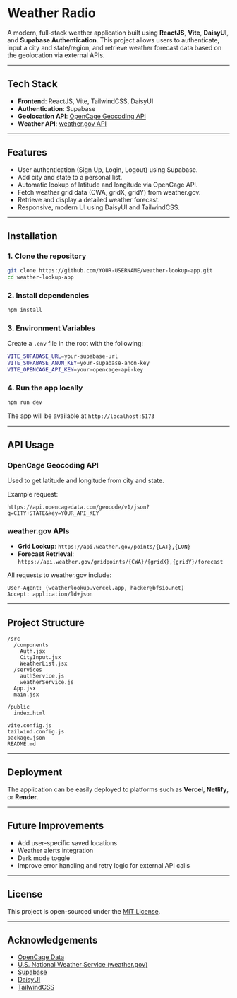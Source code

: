 # Weather Radio

A modern, full-stack weather application built using **ReactJS**, **Vite**, **DaisyUI**, and **Supabase Authentication**. This project allows users to authenticate, input a city and state/region, and retrieve weather forecast data based on the geolocation via external APIs.

---

## Tech Stack

- **Frontend**: ReactJS, Vite, TailwindCSS, DaisyUI
- **Authentication**: Supabase
- **Geolocation API**: [OpenCage Geocoding API](https://opencagedata.com/)
- **Weather API**: [weather.gov API](https://www.weather.gov/documentation/services-web-api)

---

## Features

- User authentication (Sign Up, Login, Logout) using Supabase.
- Add city and state to a personal list.
- Automatic lookup of latitude and longitude via OpenCage API.
- Fetch weather grid data (CWA, gridX, gridY) from weather.gov.
- Retrieve and display a detailed weather forecast.
- Responsive, modern UI using DaisyUI and TailwindCSS.

---

## Installation

### 1. Clone the repository
```bash
git clone https://github.com/YOUR-USERNAME/weather-lookup-app.git
cd weather-lookup-app
```

### 2. Install dependencies
```bash
npm install
```

### 3. Environment Variables
Create a `.env` file in the root with the following:

```bash
VITE_SUPABASE_URL=your-supabase-url
VITE_SUPABASE_ANON_KEY=your-supabase-anon-key
VITE_OPENCAGE_API_KEY=your-opencage-api-key
```

### 4. Run the app locally
```bash
npm run dev
```

The app will be available at `http://localhost:5173`

---

## API Usage

### OpenCage Geocoding API
Used to get latitude and longitude from city and state.

Example request:
```url
https://api.opencagedata.com/geocode/v1/json?q=CITY+STATE&key=YOUR_API_KEY
```

### weather.gov APIs
- **Grid Lookup**: `https://api.weather.gov/points/{LAT},{LON}`
- **Forecast Retrieval**: `https://api.weather.gov/gridpoints/{CWA}/{gridX},{gridY}/forecast`

All requests to weather.gov include:
```http
User-Agent: (weatherlookup.vercel.app, hacker@bfsio.net)
Accept: application/ld+json
```

---

## Project Structure

```
/src
  /components
    Auth.jsx
    CityInput.jsx
    WeatherList.jsx
  /services
    authService.js
    weatherService.js
  App.jsx
  main.jsx

/public
  index.html

vite.config.js
tailwind.config.js
package.json
README.md
```

---

## Deployment

The application can be easily deployed to platforms such as **Vercel**, **Netlify**, or **Render**.

---

## Future Improvements

- Add user-specific saved locations
- Weather alerts integration
- Dark mode toggle
- Improve error handling and retry logic for external API calls

---

## License

This project is open-sourced under the [MIT License](LICENSE).

---

## Acknowledgements

- [OpenCage Data](https://opencagedata.com/)
- [U.S. National Weather Service (weather.gov)](https://www.weather.gov/)
- [Supabase](https://supabase.com/)
- [DaisyUI](https://daisyui.com/)
- [TailwindCSS](https://tailwindcss.com/)

